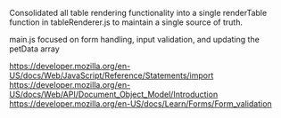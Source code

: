 Consolidated all table rendering functionality into a single renderTable function in tableRenderer.js to maintain a single source of truth.

main.js focused on form handling, input validation, and updating the petData array

https://developer.mozilla.org/en-US/docs/Web/JavaScript/Reference/Statements/import
https://developer.mozilla.org/en-US/docs/Web/API/Document_Object_Model/Introduction
https://developer.mozilla.org/en-US/docs/Learn/Forms/Form_validation